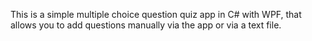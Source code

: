This is a simple multiple choice question quiz app in C# with WPF, that allows you to add questions manually via the app or via a text file.
